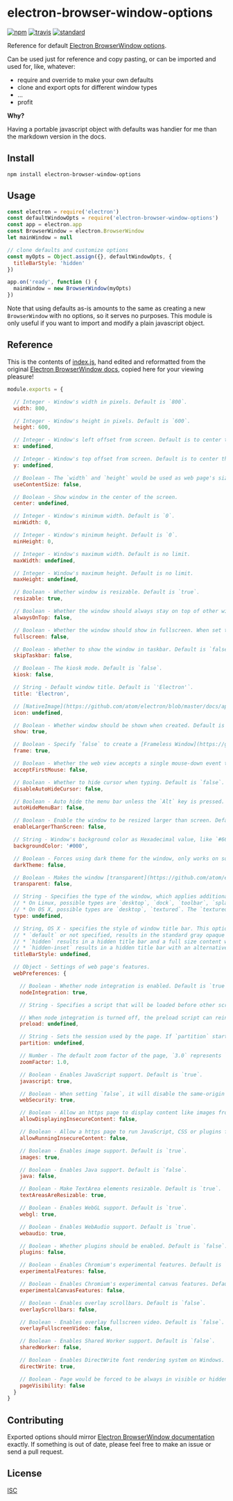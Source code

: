 # electron-browser-window-options

[![npm][npm-image]][npm-url]
[![travis][travis-image]][travis-url]
[![standard][standard-image]][standard-url]

[npm-image]: https://img.shields.io/npm/v/electron-browser-window-options.svg?style=flat-square
[npm-url]: https://www.npmjs.com/package/electron-browser-window-options
[travis-image]: https://img.shields.io/travis/ngoldman/electron-browser-window-options.svg?style=flat-square
[travis-url]: https://travis-ci.org/ngoldman/electron-browser-window-options
[standard-image]: https://img.shields.io/badge/code%20style-standard-brightgreen.svg?style=flat-square
[standard-url]: http://npm.im/standard

Reference for default [Electron BrowserWindow options][docs].

Can be used just for reference and copy pasting, or can be imported and used for, like, whatever:

* require and override to make your own defaults
* clone and export opts for different window types
* ...
* profit

**Why?**

Having a portable javascript object with defaults was handier for me than the markdown version in the docs.

## Install

```
npm install electron-browser-window-options
```

## Usage

```js
const electron = require('electron')
const defaultWindowOpts = require('electron-browser-window-options')
const app = electron.app
const BrowserWindow = electron.BrowserWindow
let mainWindow = null

// clone defaults and customize options
const myOpts = Object.assign({}, defaultWindowOpts, {
  titleBarStyle: 'hidden'
})

app.on('ready', function () {
  mainWindow = new BrowserWindow(myOpts)
})
```

Note that using defaults as-is amounts to the same as creating a new `BrowserWindow` with no options, so it serves no purposes. This module is only useful if you want to import and modify a plain javascript object.

## Reference

This is the contents of [index.js](index.js), hand edited and reformatted from the original [Electron BrowserWindow docs][docs], copied here for your viewing pleasure!

```js
module.exports = {

  // Integer - Window's width in pixels. Default is `800`.
  width: 800,

  // Integer - Window's height in pixels. Default is `600`.
  height: 600,

  // Integer - Window's left offset from screen. Default is to center the window.
  x: undefined,

  // Integer - Window's top offset from screen. Default is to center the window.
  y: undefined,

  // Boolean - The `width` and `height` would be used as web page's size, which means the actual window's size will include window frame's size and be slightly larger. Default is `false`.
  useContentSize: false,

  // Boolean - Show window in the center of the screen.
  center: undefined,

  // Integer - Window's minimum width. Default is `0`.
  minWidth: 0,

  // Integer - Window's minimum height. Default is `0`.
  minHeight: 0,

  // Integer - Window's maximum width. Default is no limit.
  maxWidth: undefined,

  // Integer - Window's maximum height. Default is no limit.
  maxHeight: undefined,

  // Boolean - Whether window is resizable. Default is `true`.
  resizable: true,

  // Boolean - Whether the window should always stay on top of other windows. Default is `false`.
  alwaysOnTop: false,

  // Boolean - Whether the window should show in fullscreen. When set to `false` the fullscreen button will be hidden or disabled on OS X. Default is `false`.
  fullscreen: false,

  // Boolean - Whether to show the window in taskbar. Default is `false`.
  skipTaskbar: false,

  // Boolean - The kiosk mode. Default is `false`.
  kiosk: false,

  // String - Default window title. Default is `'Electron'`.
  title: 'Electron',

  // [NativeImage](https://github.com/atom/electron/blob/master/docs/api/native-image.md) - The window icon, when omitted on Windows the executable's icon would be used as window icon.
  icon: undefined,

  // Boolean - Whether window should be shown when created. Default is `true`.
  show: true,

  // Boolean - Specify `false` to create a [Frameless Window](https://github.com/atom/electron/blob/master/docs/api/frameless-window.md). Default is `true`.
  frame: true,

  // Boolean - Whether the web view accepts a single mouse-down event that simultaneously activates the window. Default is `false`.
  acceptFirstMouse: false,

  // Boolean - Whether to hide cursor when typing. Default is `false`.
  disableAutoHideCursor: false,

  // Boolean - Auto hide the menu bar unless the `Alt` key is pressed. Default is `false`.
  autoHideMenuBar: false,

  // Boolean - Enable the window to be resized larger than screen. Default is `false`.
  enableLargerThanScreen: false,

  // String - Window's background color as Hexadecimal value, like `#66CD00` or `#FFF`. This is only implemented on Linux and Windows. Default is `#000` (black).
  backgroundColor: '#000',

  // Boolean - Forces using dark theme for the window, only works on some GTK+3 desktop environments. Default is `false`.
  darkTheme: false,

  // Boolean - Makes the window [transparent](https://github.com/atom/electron/blob/master/docs/api/frameless-window.md). Default is `false`.
  transparent: false,

  // String - Specifies the type of the window, which applies additional platform-specific properties. By default it's undefined and you'll get a regular app window. Supported values:
  // * On Linux, possible types are `desktop`, `dock`, `toolbar`, `splash`, `notification`.
  // * On OS X, possible types are `desktop`, `textured`. The `textured` type adds metal gradient appearance (`NSTexturedBackgroundWindowMask`). The `desktop` type places the window at the desktop background window level (`kCGDesktopWindowLevel - 1`). Note that desktop window will not receive focus, keyboard or mouse events, but you can use `globalShortcut` to receive input sparingly.
  type: undefined,

  // String, OS X - specifies the style of window title bar. This option is supported on OS X 10.10 Yosemite and newer. There are three possible values:
  // * `default` or not specified, results in the standard gray opaque Mac title bar.
  // * `hidden` results in a hidden title bar and a full size content window, yet the title bar still has the standard window controls ("traffic lights") in the top left.
  // * `hidden-inset` results in a hidden title bar with an alternative look where the traffic light buttons are slightly more inset from the window edge.
  titleBarStyle: undefined,

  // Object - Settings of web page's features.
  webPreferences: {

    // Boolean - Whether node integration is enabled. Default is `true`.
    nodeIntegration: true,

    // String - Specifies a script that will be loaded before other scripts run in the page. This script will always have access to node APIs no matter whether node integration is turned on or off. The value should be the absolute file path to the script.

    // When node integration is turned off, the preload script can reintroduce Node global symbols back to the global scope. See example [here](https://github.com/atom/electron/blob/master/docs/api/process.md#event-loaded).
    preload: undefined,

    // String - Sets the session used by the page. If `partition` starts with `persist:`, the page will use a persistent session available to all pages in the app with the same `partition`. if there is no `persist:` prefix, the page will use an in-memory session. By assigning the same `partition`, multiple pages can share the same session. If the `partition` is unset then default session of the app will be used.
    partition: undefined,

    // Number - The default zoom factor of the page, `3.0` represents `300%`. Default is `1.0`.
    zoomFactor: 1.0,

    // Boolean - Enables JavaScript support. Default is `true`.
    javascript: true,

    // Boolean - When setting `false`, it will disable the same-origin policy (Usually using testing websites by people), and set `allowDisplayingInsecureContent` and `allowRunningInsecureContent` to `true` if these two options are not set by user. Default is `true`.
    webSecurity: true,

    // Boolean - Allow an https page to display content like images from http URLs. Default is `false`.
    allowDisplayingInsecureContent: false,

    // Boolean - Allow a https page to run JavaScript, CSS or plugins from http URLs. Default is `false`.
    allowRunningInsecureContent: false,

    // Boolean - Enables image support. Default is `true`.
    images: true,

    // Boolean - Enables Java support. Default is `false`.
    java: false,

    // Boolean - Make TextArea elements resizable. Default is `true`.
    textAreasAreResizable: true,

    // Boolean - Enables WebGL support. Default is `true`.
    webgl: true,

    // Boolean - Enables WebAudio support. Default is `true`.
    webaudio: true,

    // Boolean - Whether plugins should be enabled. Default is `false`.
    plugins: false,

    // Boolean - Enables Chromium's experimental features. Default is `false`.
    experimentalFeatures: false,

    // Boolean - Enables Chromium's experimental canvas features. Default is `false`.
    experimentalCanvasFeatures: false,

    // Boolean - Enables overlay scrollbars. Default is `false`.
    overlayScrollbars: false,

    // Boolean - Enables overlay fullscreen video. Default is `false`.
    overlayFullscreenVideo: false,

    // Boolean - Enables Shared Worker support. Default is `false`.
    sharedWorker: false,

    // Boolean - Enables DirectWrite font rendering system on Windows. Default is `true`.
    directWrite: true,

    // Boolean - Page would be forced to be always in visible or hidden state once set, instead of reflecting current window's visibility. Users can set it to `true` to prevent throttling of DOM timers. Default is `false`.
    pageVisibility: false
  }
}
```

## Contributing

Exported options should mirror [Electron BrowserWindow documentation][docs] exactly. If something is out of date, please feel free to make an issue or send a pull request.

## License

[ISC](LICENSE)

[docs]: https://github.com/atom/electron/blob/master/docs/api/browser-window.md
